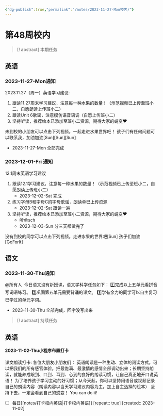 ```yaml
---
{"dg-publish":true,"permalink":"/notes/2023-11-27-Mon校内/"}
---
```



# 第48周校内
> [! abstract] 本期任务
## 英语
### 2023-11-27-Mon通知
2023.11.27（周一）英语学习建议:
1. 跟读11.27周末学习建议，注意每一种水果的数量！（示范视频已上传至班小二，自愿朗读上传班小二）
1. 跟读Unit 6歌谣，注意模仿语音语调（自愿上传班小二）
2. 坚持听读，推荐绘本已添加至班小二资源，期待大家的蜕变❤️

未到校的小朋友可以点击下列视频，一起走进水果世界吧！
孩子们有任何问题可以联系我，加油加油[Sun][Sun][Sun]
- 2023-11-27-Mon 全部完成
### 2023-12-01-Fri 通知
12.1周末英语学习建议
1. 跟读12.1学习建议，注意每一种水果的数量！（示范视频已上传至班小二，自愿朗读上传班小二）
	- 2023-12-02-Sat 完成
1. 练习字母B和字母C的字母歌谣，朗读单已上传资源
	- 2023-12-02-Sat 跟读一遍
2.  坚持听读，推荐绘本已添加至班小二资源，期待大家的蜕变❤
	- 听单sch
	- 2023-12-03-Sun 分三天都做完了

没有到校的同学可以点击下列视频，走进水果的世界吧[Sun]
孩子们加油[GoForIt]
## 语文
### 2023-11-30-Thu通知
@所有人 
今日语文没有新授课，语文学科学任务如下：
1️⃣完成以上五单元看拼音写词语练习。
2️⃣巩固第五单元需要背诵的课文。
3️⃣学有余力的同学可以自主复习已学过的单元字词。
- 2023-11-30-Thu 全部完成，回字没写出来

> [! abstract] 持续任务
## 英语

<div class="transclusion internal-embed is-loaded"><div class="markdown-embed">



#### 2023-11-02-Thu小程序布置打卡


课文朗读打卡:
各位大朋友小朋友们：
      英语朗读是一种生动、立体的阅读方式，可以把我们的所有感官体验，把最饱满、最激情的感情全部调动出来；长期坚持朗读，就能养成眼到、口到、耳到、心到的良好的朗读习惯，让自己真正地开口说英语！
为了培养孩子学习主动的好习惯；从今天起，你可以坚持用语音或视频记录自己的朗读内容（朗读内容以当天学习建议内容为主，加上自主选择的绘本）
坚持下去，一定会看到自己的蜕变！
You can do it! 
- [ ]  每日[[notes/打卡校内英语\|打卡校内英语]]  [repeat:: true]  [created:: 2023-11-02] 


</div></div>
